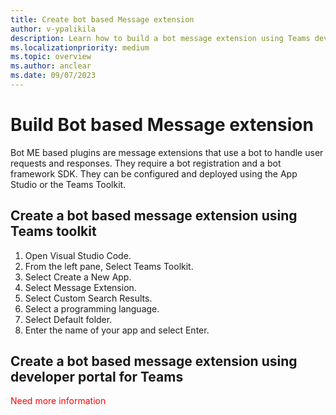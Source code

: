 ```yaml
---
title: Create bot based Message extension
author: v-ypalikila
description: Learn how to build a bot message extension using Teams developer portal and Teams Toolkit.
ms.localizationpriority: medium
ms.topic: overview
ms.author: anclear
ms.date: 09/07/2023
---
```


# Build Bot based Message extension

Bot ME based plugins are message extensions that use a bot to handle user requests and responses. They require a bot registration and a bot framework SDK. They can be configured and deployed using the App Studio or the Teams Toolkit.

## Create a bot based message extension using Teams toolkit

1. Open Visual Studio Code.
1. From the left pane, Select Teams Toolkit.
1. Select Create a New App.
1. Select Message Extension.
1. Select Custom Search Results.
1. Select a programming language.
1. Select Default folder.
1. Enter the name of your app and select Enter.

## Create a bot based message extension using developer portal for Teams

<font color="red">Need more information </font>
